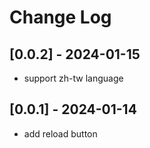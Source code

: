 # Change Log

## [0.0.2] - 2024-01-15

- support zh-tw language

## [0.0.1] - 2024-01-14

- add reload button
